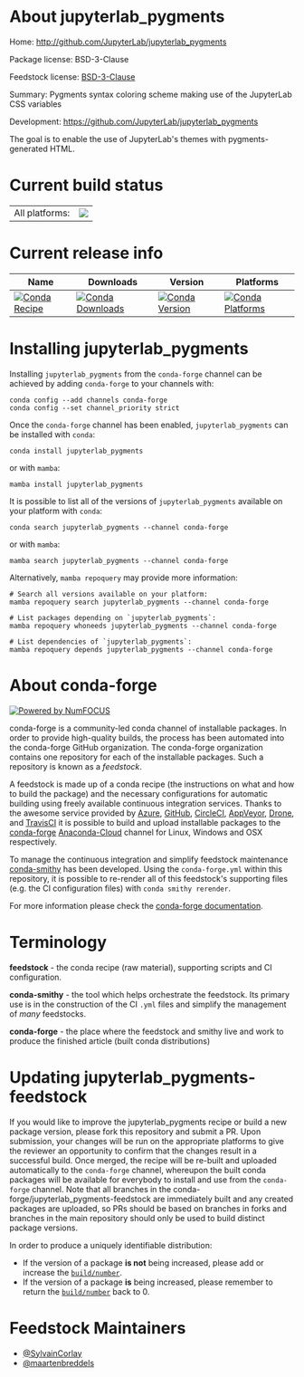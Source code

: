 About jupyterlab_pygments
=========================

Home: http://github.com/JupyterLab/jupyterlab_pygments

Package license: BSD-3-Clause

Feedstock license: [BSD-3-Clause](https://github.com/conda-forge/jupyterlab_pygments-feedstock/blob/main/LICENSE.txt)

Summary: Pygments syntax coloring scheme making use of the JupyterLab CSS variables

Development: https://github.com/JupyterLab/jupyterlab_pygments

The goal is to enable the use of JupyterLab's themes with pygments-generated HTML.


Current build status
====================


<table><tr><td>All platforms:</td>
    <td>
      <a href="https://dev.azure.com/conda-forge/feedstock-builds/_build/latest?definitionId=6808&branchName=main">
        <img src="https://dev.azure.com/conda-forge/feedstock-builds/_apis/build/status/jupyterlab_pygments-feedstock?branchName=main">
      </a>
    </td>
  </tr>
</table>

Current release info
====================

| Name | Downloads | Version | Platforms |
| --- | --- | --- | --- |
| [![Conda Recipe](https://img.shields.io/badge/recipe-jupyterlab_pygments-green.svg)](https://anaconda.org/conda-forge/jupyterlab_pygments) | [![Conda Downloads](https://img.shields.io/conda/dn/conda-forge/jupyterlab_pygments.svg)](https://anaconda.org/conda-forge/jupyterlab_pygments) | [![Conda Version](https://img.shields.io/conda/vn/conda-forge/jupyterlab_pygments.svg)](https://anaconda.org/conda-forge/jupyterlab_pygments) | [![Conda Platforms](https://img.shields.io/conda/pn/conda-forge/jupyterlab_pygments.svg)](https://anaconda.org/conda-forge/jupyterlab_pygments) |

Installing jupyterlab_pygments
==============================

Installing `jupyterlab_pygments` from the `conda-forge` channel can be achieved by adding `conda-forge` to your channels with:

```
conda config --add channels conda-forge
conda config --set channel_priority strict
```

Once the `conda-forge` channel has been enabled, `jupyterlab_pygments` can be installed with `conda`:

```
conda install jupyterlab_pygments
```

or with `mamba`:

```
mamba install jupyterlab_pygments
```

It is possible to list all of the versions of `jupyterlab_pygments` available on your platform with `conda`:

```
conda search jupyterlab_pygments --channel conda-forge
```

or with `mamba`:

```
mamba search jupyterlab_pygments --channel conda-forge
```

Alternatively, `mamba repoquery` may provide more information:

```
# Search all versions available on your platform:
mamba repoquery search jupyterlab_pygments --channel conda-forge

# List packages depending on `jupyterlab_pygments`:
mamba repoquery whoneeds jupyterlab_pygments --channel conda-forge

# List dependencies of `jupyterlab_pygments`:
mamba repoquery depends jupyterlab_pygments --channel conda-forge
```


About conda-forge
=================

[![Powered by
NumFOCUS](https://img.shields.io/badge/powered%20by-NumFOCUS-orange.svg?style=flat&colorA=E1523D&colorB=007D8A)](https://numfocus.org)

conda-forge is a community-led conda channel of installable packages.
In order to provide high-quality builds, the process has been automated into the
conda-forge GitHub organization. The conda-forge organization contains one repository
for each of the installable packages. Such a repository is known as a *feedstock*.

A feedstock is made up of a conda recipe (the instructions on what and how to build
the package) and the necessary configurations for automatic building using freely
available continuous integration services. Thanks to the awesome service provided by
[Azure](https://azure.microsoft.com/en-us/services/devops/), [GitHub](https://github.com/),
[CircleCI](https://circleci.com/), [AppVeyor](https://www.appveyor.com/),
[Drone](https://cloud.drone.io/welcome), and [TravisCI](https://travis-ci.com/)
it is possible to build and upload installable packages to the
[conda-forge](https://anaconda.org/conda-forge) [Anaconda-Cloud](https://anaconda.org/)
channel for Linux, Windows and OSX respectively.

To manage the continuous integration and simplify feedstock maintenance
[conda-smithy](https://github.com/conda-forge/conda-smithy) has been developed.
Using the ``conda-forge.yml`` within this repository, it is possible to re-render all of
this feedstock's supporting files (e.g. the CI configuration files) with ``conda smithy rerender``.

For more information please check the [conda-forge documentation](https://conda-forge.org/docs/).

Terminology
===========

**feedstock** - the conda recipe (raw material), supporting scripts and CI configuration.

**conda-smithy** - the tool which helps orchestrate the feedstock.
                   Its primary use is in the construction of the CI ``.yml`` files
                   and simplify the management of *many* feedstocks.

**conda-forge** - the place where the feedstock and smithy live and work to
                  produce the finished article (built conda distributions)


Updating jupyterlab_pygments-feedstock
======================================

If you would like to improve the jupyterlab_pygments recipe or build a new
package version, please fork this repository and submit a PR. Upon submission,
your changes will be run on the appropriate platforms to give the reviewer an
opportunity to confirm that the changes result in a successful build. Once
merged, the recipe will be re-built and uploaded automatically to the
`conda-forge` channel, whereupon the built conda packages will be available for
everybody to install and use from the `conda-forge` channel.
Note that all branches in the conda-forge/jupyterlab_pygments-feedstock are
immediately built and any created packages are uploaded, so PRs should be based
on branches in forks and branches in the main repository should only be used to
build distinct package versions.

In order to produce a uniquely identifiable distribution:
 * If the version of a package **is not** being increased, please add or increase
   the [``build/number``](https://docs.conda.io/projects/conda-build/en/latest/resources/define-metadata.html#build-number-and-string).
 * If the version of a package **is** being increased, please remember to return
   the [``build/number``](https://docs.conda.io/projects/conda-build/en/latest/resources/define-metadata.html#build-number-and-string)
   back to 0.

Feedstock Maintainers
=====================

* [@SylvainCorlay](https://github.com/SylvainCorlay/)
* [@maartenbreddels](https://github.com/maartenbreddels/)

